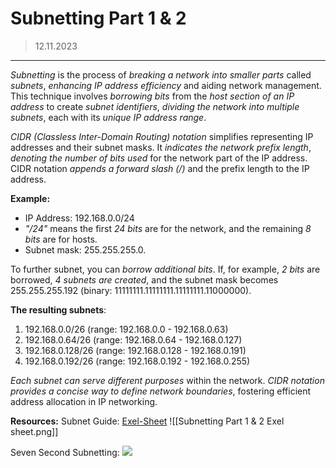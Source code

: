 # Subnetting Part 1 & 2
> 12.11.2023
---

*Subnetting* is the process of *breaking a network into smaller parts* called *subnets*, *enhancing IP address efficiency* and aiding network management. This technique involves *borrowing bits* from the *host section of an IP address* to create *subnet identifiers*, *dividing the network into multiple subnets*, each with its *unique IP address range*.

*CIDR (Classless Inter-Domain Routing) notation* simplifies representing IP addresses and their subnet masks. It *indicates the network prefix length*, *denoting the number of bits used* for the network part of the IP address. CIDR notation *appends a forward slash (/)* and the prefix length to the IP address.

**Example:**
- IP Address: 192.168.0.0/24
- *"/24"* means the first *24 bits* are for the network, and the remaining *8 bits* are for hosts.
- Subnet mask: 255.255.255.0.

To further subnet, you can *borrow additional bits*. If, for example, *2 bits* are borrowed, *4 subnets are created*, and the subnet mask becomes 255.255.255.192 (binary: 11111111.11111111.11111111.11000000).

**The resulting subnets**:
1. 192.168.0.0/26 (range: 192.168.0.0 - 192.168.0.63)
2. 192.168.0.64/26 (range: 192.168.0.64 - 192.168.0.127)
3. 192.168.0.128/26 (range: 192.168.0.128 - 192.168.0.191)
4. 192.168.0.192/26 (range: 192.168.0.192 - 192.168.0.255)

*Each subnet can serve different purposes* within the network. *CIDR notation provides a concise way to define network boundaries*, fostering efficient address allocation in IP networking.

**Resources:**
Subnet Guide: [Exel-Sheet](https://drive.google.com/file/d/1ETKH31-E7G-7ntEOlWGZcDZWuukmeHFe/view)
![[Subnetting Part 1 & 2 Exel sheet.png]]

Seven Second Subnetting: ![](https://www.youtube.com/watch?v=ZxAwQB8TZsM)

